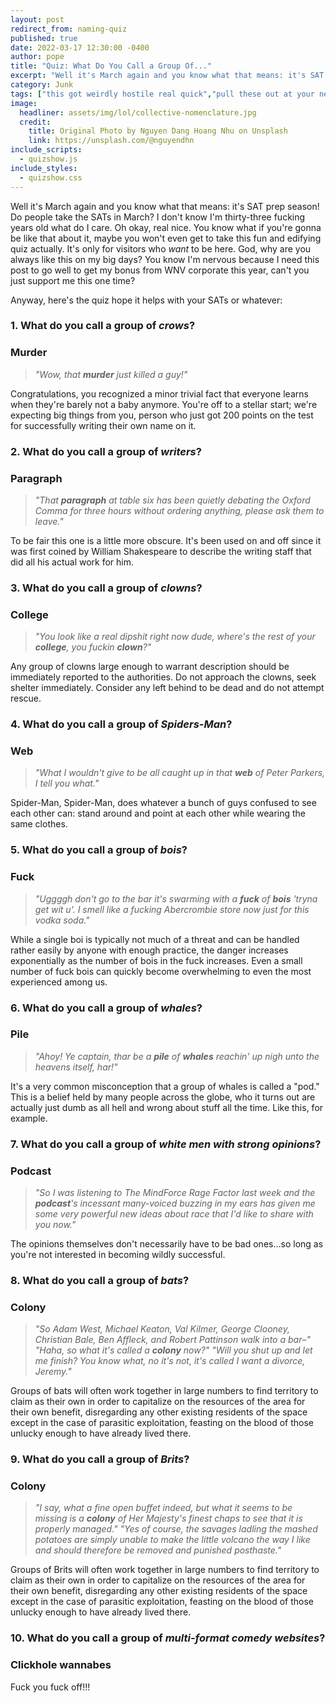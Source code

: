```yaml
---
layout: post
redirect_from: naming-quiz
published: true
date: 2022-03-17 12:30:00 -0400
author: pope
title: "Quiz: What Do You Call a Group Of..."
excerpt: "Well it's March again and you know what that means: it's SAT prep season! Do people take the SATs in March? I don't know I'm thirty-three fucking years old what do I care. Just take the quiz or don't."
category: Junk
tags: ["this got weirdly hostile real quick","pull these out at your next trivia night","collective nomenclature","a murder of crows","a pile of whales","SAT Prep","totally accurate information","fuccbois","clowns","quiz game","podcasting","Batman","Spider-Man","The British"]
image:
  headliner: assets/img/lol/collective-nomenclature.jpg
  credit:
    title: Original Photo by Nguyen Dang Hoang Nhu on Unsplash
    link: https://unsplash.com/@nguyendhn
include_scripts:
  - quizshow.js
include_styles:
  - quizshow.css
---
```


Well it's March again and you know what that means: it's SAT prep season! Do people take the SATs in March? I don't know I'm thirty-three fucking years old what do I care. Oh okay, real nice. You know what if you're gonna be like that about it, maybe you won't even get to take this fun and edifying quiz actually. It's only for visitors who *want* to be here. God, why are you always like this on my big days? You know I'm nervous because I need this post to go well to get my bonus from WNV corporate this year, can't you just support me this one time?

Anyway, here's the quiz hope it helps with your SATs or whatever:

### 1\. What do you call a group of *crows*?

<div class="answerpanel">
  <h3>Murder</h3>
  <blockquote><em>"Wow, that <strong>murder</strong> just killed a guy!"</em></blockquote>
  <p>Congratulations, you recognized a minor trivial fact that everyone learns when they're barely not a baby anymore. You're off to a stellar start; we're expecting big things from you, person who just got 200 points on the test for successfully writing their own name on it.</p>
</div>

### 2\. What do you call a group of *writers*?

<div class="answerpanel">
  <h3>Paragraph</h3>
  <blockquote><em>"That <strong>paragraph</strong> at table six has been quietly debating the Oxford Comma for three hours without ordering anything, please ask them to leave."</em></blockquote>
  <p>To be fair this one is a little more obscure. It's been used on and off since it was first coined by William Shakespeare to describe the writing staff that did all his actual work for him.</p>
</div>

### 3\. What do you call a group of *clowns*?

<div class="answerpanel">
  <h3>College</h3>
  <blockquote><em>"You look like a real dipshit right now dude, where's the rest of your <strong>college</strong>, you fuckin <strong>clown</strong>?"</em></blockquote>
  <p>Any group of clowns large enough to warrant description should be immediately reported to the authorities. Do not approach the clowns, seek shelter immediately. Consider any left behind to be dead and do not attempt rescue.</p>
</div>

### 4\. What do you call a group of *Spiders-Man*?

<div class="answerpanel">
  <h3>Web</h3>
  <blockquote><em>"What I wouldn't give to be all caught up in that <strong>web</strong> of Peter Parkers, I tell you what."</em></blockquote>
  <p>Spider-Man, Spider-Man, does whatever a bunch of guys confused to see each other can: stand around and point at each other while wearing the same clothes.</p>
</div>

### 5\. What do you call a group of *bois*?

<div class="answerpanel">
  <h3>Fuck</h3>
  <blockquote><em>"Uggggh don't go to the bar it's swarming with a <strong>fuck</strong> of <strong>bois</strong> 'tryna get wit u'. I smell like a fucking Abercrombie store now just for this vodka soda."</em></blockquote>
  <p>While a single boi is typically not much of a threat and can be handled rather easily by anyone with enough practice, the danger increases exponentially as the number of bois in the fuck increases. Even a small number of fuck bois can quickly become overwhelming to even the most experienced among us.</p>
</div>

### 6\. What do you call a group of *whales*?

<div class="answerpanel">
  <h3>Pile</h3>
  <blockquote><em>"Ahoy! Ye captain, thar be a <strong>pile</strong> of <strong>whales</strong> reachin' up nigh unto the heavens itself, har!"</em></blockquote>
  <p>It's a very common misconception that a group of whales is called a "pod." This is a belief held by many people across the globe, who it turns out are actually just dumb as all hell and wrong about stuff all the time. Like this, for example.</p>
</div>

### 7\. What do you call a group of *white men with strong opinions*?

<div class="answerpanel">
  <h3>Podcast</h3>
  <blockquote><em>"So I was listening to The MindForce Rage Factor last week and the <strong>podcast</strong>'s incessant many-voiced buzzing in my ears has given me some very powerful new ideas about race that I'd like to share with you now."</em></blockquote>
  <p>The opinions themselves don't necessarily have to be bad ones…so long as you're not interested in becoming wildly successful.</p>
</div>

### 8\. What do you call a group of *bats*?

<div class="answerpanel">
  <h3>Colony</h3>
  <blockquote><em>"So Adam West, Michael Keaton, Val Kilmer, George Clooney, Christian Bale, Ben Affleck, and Robert Pattinson walk into a bar–" "Haha, so what it's called a <strong>colony</strong> now?" "Will you shut up and let me finish? You know what, no it's not, it's called I want a divorce, Jeremy."</em></blockquote>
  <p>Groups of bats will often work together in large numbers to find territory to claim as their own in order to capitalize on the resources of the area for their own benefit, disregarding any other existing residents of the space except in the case of parasitic exploitation, feasting on the blood of those unlucky enough to have already lived there.</p>
</div>

### 9\. What do you call a group of *Brits*?

<div class="answerpanel">
  <h3>Colony</h3>
  <blockquote><em>"I say,  what a fine open buffet indeed, but what it seems to be missing is a <strong>colony</strong> of Her Majesty's finest chaps to see that it is properly managed." "Yes of course, the savages ladling the mashed potatoes are simply unable to make the little volcano the way I like and should therefore be removed and punished posthaste."</em></blockquote>
  <p>Groups of Brits will often work together in large numbers to find territory to claim as their own in order to capitalize on the resources of the area for their own benefit, disregarding any other existing residents of the space except in the case of parasitic exploitation, feasting on the blood of those unlucky enough to have already lived there.</p>
</div>

### 10\. What do you call a group of *multi-format comedy websites*?

<div class="answerpanel">
  <h3>Clickhole wannabes</h3>
  <p>Fuck you fuck off!!!</p>
</div>